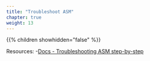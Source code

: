 ```yaml
---
title: "Troubleshoot ASM"
chapter: true
weight: 13
---
```


{{% children showhidden="false" %}}

Resources:
 -[Docs - Troubleshooting ASM step-by-step](https://cloud.google.com/service-mesh/docs/troubleshooting/troubleshoot-intro)